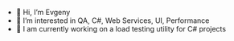 - 👋 Hi, I’m Evgeny
- 👀 I’m interested in QA, C#, Web Services, UI, Performance
- 👀 I am currently working on a load testing utility for C# projects

<!---
evgenynazarchuk/evgenynazarchuk is a ✨ special ✨ repository because its `README.md` (this file) appears on your GitHub profile.
You can click the Preview link to take a look at your changes.
--->
